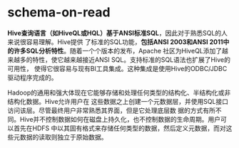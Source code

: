 schema-on-read
===================================================================================
**Hive查询语言（如HiveQL或HQL）基于ANSI标准SQL**，因此对于熟悉SQL的人来说很容易理解。Hive提供
了标准的SQL功能，**包括ANSI 2003和ANSI 2011中的许多SQL分析特性**。随着一个个版本的发布，Apache
社区为HiveQL添加了越来越多的特性，使它越来越接近ANSI SQL。支持标准的SQL语法也扩展了Hive的可用性，
使得它很容易与现有BI工具集成。这种集成是使用Hive的ODBC/JDBC驱动程序完成的。

Hadoop的通用和强大体现在它能够存储和处理任何类型的结构化、半结构化或非结构化数据。Hive允许用户在
这些数据之上创建一个元数据层，并使用SQL接口访问该层。尽管最终用户非常熟悉其界面，但是它处理底层数
据的方式有所不同。Hive并不控制数据如何在磁盘上持久化，也不控制数据的生命周期。用户可以首先在HDFS
中以其固有格式来存储任何类型的数据，然后定义元数据，而对这些元数据的读取则独立于原始数据。


